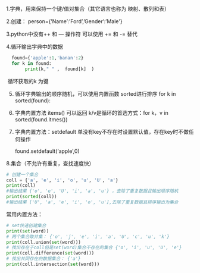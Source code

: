 1.字典，用来保持一个键/值对集合（其它语言也称为 映射、散列和表）

2.创建： person={’Name’:’Ford’,’Gender’:’Male'}

3.python中没有++ 和 — 操作符 可以使用 += 和 -= 替代

4.循环输出字典中的数据

```python
  found={'apple':1,'banan':2}   
  for k in found: 
       print(k," " ,  found[k]  )
```
​     循环获取的k 为键

5. 循环字典输出的顺序随机，可以使用内置函数 sorted进行排序 for k in  sorted(found):

6. 字典内置方法 items() 可以返回 k/v是循环的首选方式：for k，v in sorted(found.itmes())

7. 字典内置方法：setdefault  单没有key不存在时设置默认值，存在key时不做任何操作 

     found.setdefault(‘apple’,0) 

8.集合（不允许有重复，查找速度快） 

```python
# 创建一个集合
coll = {'a', 'e', 'i', 'o', 'u', 'U', 'a'}
print(coll) 
#输出结果 {'o', 'e', 'U', 'i', 'a', 'u'} ，去除了重复数据且输出顺序随机
print(sorted(coll))
#输出结果 ['U', 'a', 'e', 'i', 'o', 'u'],去除了重复数据且排序输出为集合
```

常用内置方法：

```python
# set快速创建集合
print(set(word))
# 两个集合取并集： {'o', 'j', 'e', 'i', 'a', 'U', 'c', 'u', 'k'}
print(coll.union(set(word)))
# 找出存在于coll但是set(word)集合不存在的集合 {'o', 'i', 'u', 'U', 'e'}
print(coll.difference(set(word)))
# 找出共同存在的数据集合： {'a'}
print(coll.intersection(set(word)))
```

